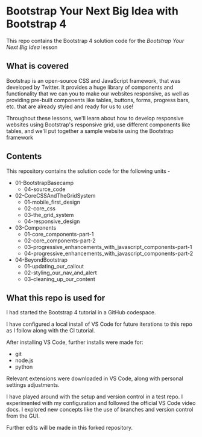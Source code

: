 # Bootstrap Your Next Big Idea with Bootstrap 4

This repo contains the Bootstrap 4 solution code for the _Bootstrap Your Next Big Idea_ lesson

## What is covered

Bootstrap is an open-source CSS and JavaScript framework, that was developed by Twitter. It provides a huge library of components and functionality that we can you to make our websites responsive, as well as providing pre-built components like tables, buttons, forms, progress bars, etc. that are already styled and ready for us to use!

Throughout these lessons, we'll learn about how to develop responsive websites using Bootstrap's responsive grid, use different components like tables, and we'll put together a sample website using the Bootstrap framework

## Contents

This repository contains the solution code for the following units -

- 01-BootstrapBasecamp
  - 04-source_code
- 02-CoreCSSAndTheGridSystem
  - 01-mobile_first_design
  - 02-core_css
  - 03-the_grid_system
  - 04-responsive_design
- 03-Components
  - 01-core_components-part-1
  - 02-core_components-part-2
  - 03-progressive_enhancements_with_javascript_components-part-1
  - 04-progressive_enhancements_with_javascript_components-part-2
- 04-BeyondBootstrap
  - 01-updating_our_callout
  - 02-styling_our_nav_and_alert
  - 03-cleaning_up_our_content

## What this repo is used for

I had started the Bootstrap 4 tutorial in a GitHub codespace.

I have configured a local install of VS Code for future iterations to this repo as I follow along with the CI tutorial.

After installing VS Code, further installs were made for:

- git
- node.js
- python

Relevant extensions were downloaded in VS Code, along with personal settings adjustments.

I have played around with the setup and version control in a test repo. I experimented with my configuration and followed the official VS Code video docs. I explored new concepts like the use of branches and version control from the GUI.

Further edits will be made in this forked repository.
